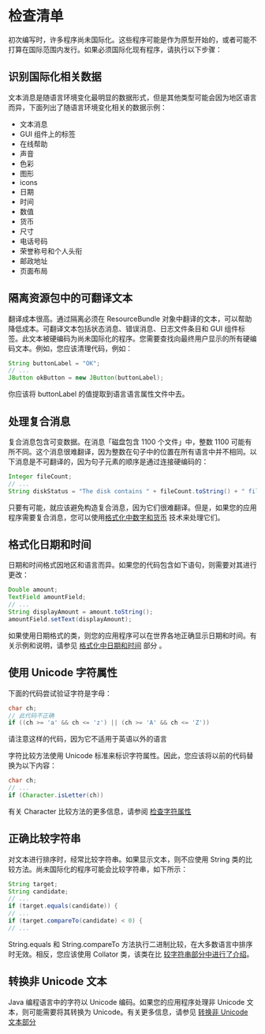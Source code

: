# 检查清单

初次编写时，许多程序尚未国际化。这些程序可能是作为原型开始的，或者可能不打算在国际范围内发行。如果必须国际化现有程序，请执行以下步骤：

## 识别国际化相关数据

文本消息是随语言环境变化最明显的数据形式，但是其他类型可能会因为地区语言而异，下面列出了随语言环境变化相关的数据示例：

- 文本消息
- GUI 组件上的标签
- 在线帮助
- 声音
- 色彩
- 图形
- icons
- 日期
- 时间
- 数值
- 货币
- 尺寸
- 电话号码
- 荣誉称号和个人头衔
- 邮政地址
- 页面布局

## 隔离资源包中的可翻译文本

翻译成本很高。通过隔离必须在 ResourceBundle 对象中翻译的文本，可以帮助降低成本。可翻译文本包括状态消息、错误消息、日志文件条目和 GUI 组件标签。此文本被硬编码为尚未国际化的程序。您需要查找向最终用户显示的所有硬编码文本。例如，您应该清理代码，例如：

```java
String buttonLabel = "OK";
// ...
JButton okButton = new JButton(buttonLabel);
```

你应该将 buttonLabel 的值提取到语言语言属性文件中去。

## 处理复合消息

复合消息包含可变数据。在消息「磁盘包含 1100 个文件」中，整数 1100 可能有所不同。这个消息很难翻译，因为整数在句子中的位置在所有语言中并不相同。以下消息是不可翻译的，因为句子元素的顺序是通过连接硬编码的：

```java
Integer fileCount;
// ...
String diskStatus = "The disk contains " + fileCount.toString() + " files";
```

只要有可能，就应该避免构造复合消息，因为它们很难翻译。但是，如果您的应用程序需要复合消息，您可以使用[格式化中数字和货币](../format/numberintro.md)  技术来处理它们。

## 格式化日期和时间

日期和时间格式因地区和语言而异。如果您的代码包含如下语句，则需要对其进行更改：

```java
Double amount;
TextField amountField;
// ...
String displayAmount = amount.toString();
amountField.setText(displayAmount);
```

如果使用日期格式的类，则您的应用程序可以在世界各地正确显示日期和时间。有关示例和说明，请参见 [格式化中日期和时间](../format/dateintro.md) 部分 。

## 使用 Unicode 字符属性

下面的代码尝试验证字符是字母：

```java
char ch;
// 此代码不正确
if ((ch >= 'a' && ch <= 'z') || (ch >= 'A' && ch <= 'Z'))
```

请注意这样的代码，因为它不适用于英语以外的语言

字符比较方法使用 Unicode 标准来标识字符属性。因此，您应该将以前的代码替换为以下内容：

```java
char ch;
// ...
if (Character.isLetter(ch))
```

有关 Character 比较方法的更多信息，请参阅  [检查字符属性](..//text/charintro.md)

## 正确比较字符串

对文本进行排序时，经常比较字符串。如果显示文本，则不应使用 String 类的比较方法。尚未国际化的程序可能会比较字符串，如下所示：

```java
String target;
String candidate;
// ...
if (target.equals(candidate)) {
// ...
if (target.compareTo(candidate) < 0) {
// ...
```

String.equals 和 String.compareTo 方法执行二进制比较，在大多数语言中排序时无效。相反，您应该使用 Collator 类，该类在比 [较字符串部分中进行了介绍](../text/collationintro.html)。

## 转换非 Unicode 文本

Java 编程语言中的字符以 Unicode 编码。如果您的应用程序处理非 Unicode 文本，则可能需要将其转换为 Unicode。有关更多信息，请参见 [转换非 Unicode 文本部分](../text/convertintro.html)

